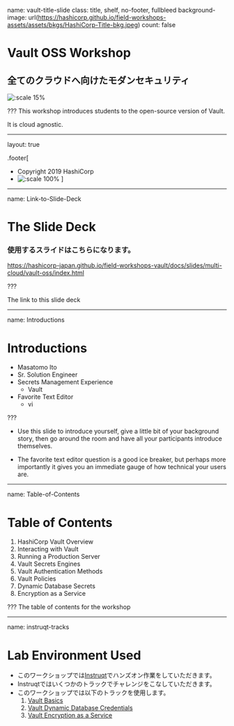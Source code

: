 name: vault-title-slide
class: title, shelf, no-footer, fullbleed
background-image: url(https://hashicorp.github.io/field-workshops-assets/assets/bkgs/HashiCorp-Title-bkg.jpeg)
count: false

# Vault OSS Workshop
## 全てのクラウドへ向けたモダンセキュリティ

![:scale 15%](https://hashicorp.github.io/field-workshops-assets/assets/logos/logo_vault.png)

???
This workshop introduces students to the open-source version of Vault.

It is cloud agnostic.

---
layout: true

.footer[
- Copyright 2019 HashiCorp
- ![:scale 100%](https://hashicorp.github.io/field-workshops-assets/assets/logos/HashiCorp_Icon_Black.svg)
]

---
name: Link-to-Slide-Deck
# The Slide Deck

### 使用するスライドはこちらになります。

https://hashicorp-japan.github.io/field-workshops-vault/docs/slides/multi-cloud/vault-oss/index.html

???

The link to this slide deck

---
name: Introductions
# Introductions

* Masatomo Ito
* Sr. Solution Engineer
* Secrets Management Experience
	* Vault
* Favorite Text Editor
	* vi

???
* Use this slide to introduce yourself, give a little bit of your background story, then go around the room and have all your participants introduce themselves.

* The favorite text editor question is a good ice breaker, but perhaps more importantly it gives you an immediate gauge of how technical your users are.  

---
name: Table-of-Contents
# Table of Contents

1. HashiCorp Vault Overview
1. Interacting with Vault
1. Running a Production Server
1. Vault Secrets Engines
1. Vault Authentication Methods
1. Vault Policies
1. Dynamic Database Secrets
1. Encryption as a Service

???
The table of contents for the workshop

---
name: instruqt-tracks
# Lab Environment Used
* このワークショップでは[Instruqt](https://instruqt.com)でハンズオン作業をしていただきます。
* Instruqtではいくつかのトラックでチャレンジをこなしていただきます。
* このワークショップでは以下のトラックを使用します。
    1. [Vault Basics](https://play.instruqt.com/hashicorp/invite/qfwncq62zsxu)
    1. [Vault Dynamic Database Credentials](https://play.instruqt.com/hashicorp/invite/sryhqfdm6sgx)
    1. [Vault Encryption as a Service](https://play.instruqt.com/hashicorp/invite/qleasfx1dszc)
